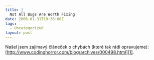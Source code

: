 ```yaml
---
title: |
  Not All Bugs Are Worth Fixing
date: 2006-01-31T19:36:00Z
tags:
  - Uncategorized
layout: post
---
```

Našel jsem zajímavý článeček o chybách (které tak rádi opravujeme): [http://www.codinghorror.com/blog/archives/000498.html][1].

[1]: http://www.codinghorror.com/blog/archives/000498.html